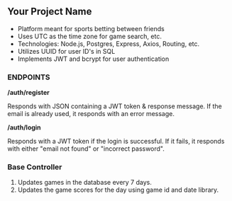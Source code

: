 ## Your Project Name

- Platform meant for sports betting between friends
- Uses UTC as the time zone for game search, etc.
- Technologies: Node.js, Postgres, Express, Axios, Routing, etc.
- Utilizes UUID for user ID's in SQL
- Implements JWT and bcrypt for user authentication

### ENDPOINTS

**/auth/register**

Responds with JSON containing a JWT token & response message. If the email is already used, it responds with an error message.

**/auth/login**

Responds with a JWT token if the login is successful. If it fails, it responds with either "email not found" or "incorrect password".

### Base Controller

1. Updates games in the database every 7 days.
2. Updates the game scores for the day using game id and date library.

